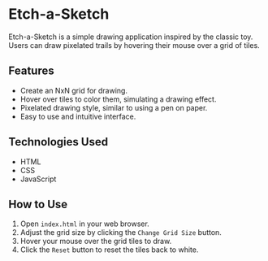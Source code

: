 # Etch-a-Sketch

Etch-a-Sketch is a simple drawing application inspired by the classic toy. Users can draw pixelated trails by hovering their mouse over a grid of tiles.

## Features

- Create an NxN grid for drawing.
- Hover over tiles to color them, simulating a drawing effect.
- Pixelated drawing style, similar to using a pen on paper.
- Easy to use and intuitive interface.

## Technologies Used

- HTML
- CSS
- JavaScript

## How to Use

1. Open `index.html` in your web browser.
2. Adjust the grid size by clicking the `Change Grid Size` button.
3. Hover your mouse over the grid tiles to draw.
4. Click the `Reset` button to reset the tiles back to white.
